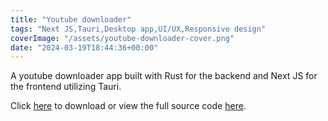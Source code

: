 ```yaml
---
title: "Youtube downloader"
tags: "Next JS,Tauri,Desktop app,UI/UX,Responsive design"
coverImage: "/assets/youtube-downloader-cover.png"
date: "2024-03-19T18:44:36+00:00"
---
```


A youtube downloader app built with Rust for the backend and Next JS for the frontend utilizing Tauri.

Click [here](https://github.com/JoarM/rust-youtube-downloader/releases/download/auto-install-ffmpeg/youtube-downloader_1.0.0_x64-setup.exe) to download or view the full source code [here](https://github.com/JoarM/rust-youtube-downloader).
